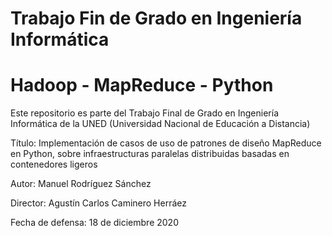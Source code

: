 # Trabajo Fin de Grado en Ingeniería Informática
# Hadoop - MapReduce - Python

Este repositorio es parte del Trabajo Final de Grado en Ingeniería Informática de la UNED (Universidad Nacional de 
Educación a Distancia)

Título: Implementación de casos de uso de patrones de diseño MapReduce en Python, 
	sobre infraestructuras paralelas distribuidas basadas en contenedores ligeros
		
Autor: Manuel Rodríguez Sánchez 

Director: Agustín Carlos Caminero Herráez

Fecha de defensa: 18 de diciembre 2020
